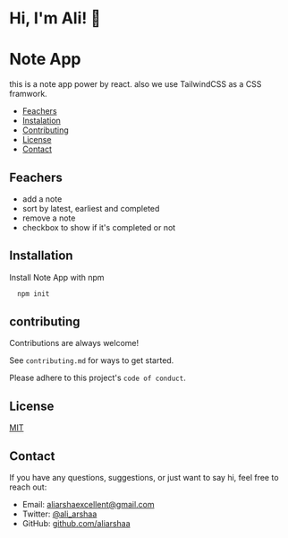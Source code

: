# Hi, I'm Ali! 👋

# Note App

this is a note app power by react. also we use TailwindCSS as a CSS framwork.

- [Feachers](#feachers)
- [Instalation](#installation)
- [Contributing](#contributing)
- [License](#license)
- [Contact](#contact)

## Feachers

- add a note
- sort by latest, earliest and completed
- remove a note
- checkbox to show if it's completed or not

## Installation

Install Note App with npm

```bash
  npm init
```

## contributing

Contributions are always welcome!

See `contributing.md` for ways to get started.

Please adhere to this project's `code of conduct`.

## License

[MIT](https://choosealicense.com/licenses/mit/)

## Contact

If you have any questions, suggestions, or just want to say hi, feel free to reach out:

- Email: aliarshaexcellent@gmail.com
- Twitter: [@ali_arshaa](https://twitter.com/ali_arshaa)
- GitHub: [github.com/aliarshaa](https://github.com/aliarshaa)

